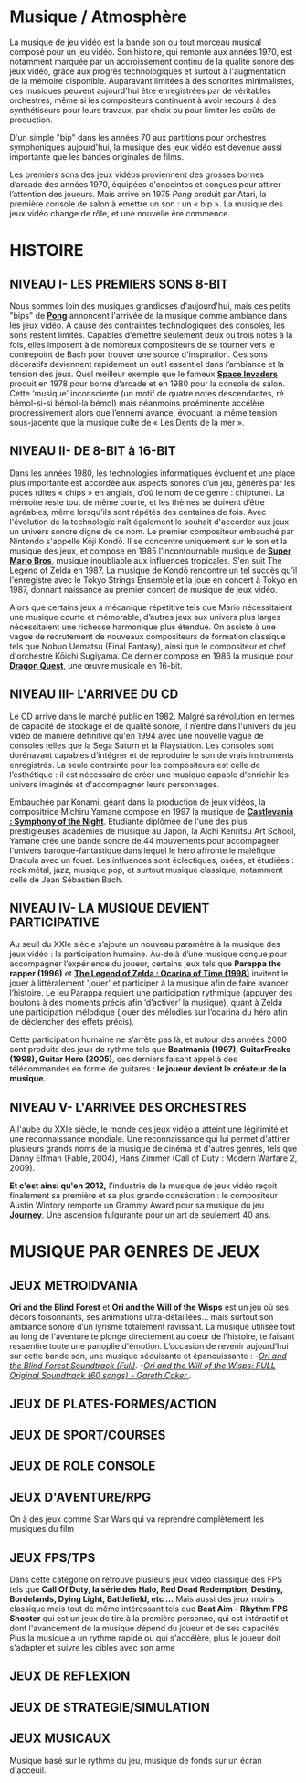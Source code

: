 # Musique / Atmosphère

La musique de jeu vidéo est la bande son ou tout morceau musical composé pour un jeu vidéo. Son histoire, qui remonte aux années 1970, est notamment marquée par un accroissement continu de la qualité sonore des jeux vidéo, grâce aux progrès technologiques et surtout à l'augmentation de la mémoire disponible. Auparavant limitées à des sonorités minimalistes, ces musiques peuvent aujourd'hui être enregistrées par de véritables orchestres, même si les compositeurs continuent à avoir recours à des synthétiseurs pour leurs travaux, par choix ou pour limiter les coûts de production.

D'un simple "bip" dans les années 70 aux partitions pour orchestres symphoniques aujourd'hui, la musique des jeux vidéo est devenue aussi importante que les bandes originales de films.

Les premiers sons des jeux vidéos proviennent des grosses bornes d’arcade des années 1970, équipées d'enceintes et conçues pour attirer l’attention des joueurs. Mais arrive en 1975 *Pong* produit par Atari, la première console de salon à émettre un son : un « bip ». La musique des jeux vidéo change de rôle, et une nouvelle ère commence.

# HISTOIRE
## NIVEAU I- LES PREMIERS SONS 8-BIT

Nous sommes loin des musiques grandioses d'aujourd'hui, mais ces petits "bips" de **[Pong](https://youtu.be/fiShX2pTz9A)** annoncent l'arrivée de la musique comme ambiance dans les jeux vidéo. A cause des contraintes technologiques des consoles, les sons restent limités. Capables d'émettre seulement deux ou trois notes à la fois, elles imposent à de nombreux compositeurs de se tourner vers le contrepoint de Bach pour trouver une source d'inspiration. Ces sons décoratifs deviennent rapidement un outil essentiel dans l’ambiance et la tension des jeux. Quel meilleur exemple que le fameux **[Space Invaders](https://youtu.be/D1jZaIPeD5w)** produit en 1978 pour borne d’arcade et en 1980 pour la console de salon. Cette ‘musique’ inconsciente (un motif de quatre notes descendantes, ré bémol-si-si bémol-la bémol) mais néanmoins proéminente accélère progressivement alors que l’ennemi avance, évoquant la même tension sous-jacente que la musique culte de « Les Dents de la mer ».

## NIVEAU II- DE 8-BIT à 16-BIT

Dans les années 1980, les technologies informatiques évoluent et une place plus importante est accordée aux aspects sonores d’un jeu, générés par les puces (dites « chips » en anglais, d’où le nom de ce genre : chiptune). La mémoire reste tout de même courte, et les thèmes se doivent d’être agréables, même lorsqu'ils sont répétés des centaines de fois.
Avec l'évolution de la technologie naît également le souhait d'accorder aux jeux un univers sonore digne de ce nom. Le premier compositeur embauché par Nintendo s'appelle Kōji Kondō. Il se concentre uniquement sur le son et la musique des jeux, et compose en 1985 l’incontournable musique de **[Super Mario Bros](https://youtu.be/ia8bhFoqkVE)**, musique inoubliable aux influences tropicales. S'en suit The Legend of Zelda en 1987. La musique de Kondō rencontre un tel succès qu’il l'enregistre avec le Tokyo Strings Ensemble et la joue en concert à Tokyo en 1987, donnant naissance au premier concert de musique de jeux vidéo.

Alors que certains jeux à mécanique répétitive tels que Mario nécessitaient une musique courte et mémorable, d’autres jeux aux univers plus larges nécessitaient une richesse harmonique plus étendue. On assiste à une vague de recrutement de nouveaux compositeurs de formation classique tels que Nobuo Uematsu (Final Fantasy), ainsi que le compositeur et chef d'orchestre Kōichi Sugiyama. Ce dernier compose en 1986 la musique pour **[Dragon Quest](https://youtu.be/jLUDMrmjgjQ )**, une œuvre musicale en 16-bit.

## NIVEAU III- L'ARRIVEE DU CD

Le CD arrive dans le marché public en 1982. Malgré sa révolution en termes de capacité de stockage et de qualité sonore, il n’entre dans l'univers du jeu vidéo de manière définitive qu'en 1994 avec une nouvelle vague de consoles telles que la Sega Saturn et la Playstation. Les consoles sont dorénavant capables d’intégrer et de reproduire le son de vrais instruments enregistrés. La seule contrainte pour les compositeurs est celle de l’esthétique : il est nécessaire de créer une musique capable d'enrichir les univers imaginés et d'accompagner leurs personnages.

Embauchée par Konami, géant dans la production de jeux vidéos, la compositrice Michiru Yamane compose en 1997 la musique de **[Castlevania : Symphony of the Night](https://youtu.be/H0Mh5KQDJaY)**. Etudiante diplômée de l'une des plus prestigieuses académies de musique au Japon, la Aichi Kenritsu Art School, Yamane crée une bande sonore de 44 mouvements pour accompagner l'univers baroque-fantastique dans lequel le héro affronte le maléfique Dracula avec un fouet. Les influences sont éclectiques, osées, et étudiées : rock métal, jazz, musique pop, et surtout musique classique, notamment celle de Jean Sébastien Bach.

## NIVEAU IV- LA MUSIQUE DEVIENT PARTICIPATIVE

Au seuil du XXIe siècle s’ajoute un nouveau paramètre à la musique des jeux vidéo : la participation humaine. Au-delà d’une musique conçue pour accompagner l’expérience du joueur, certains jeux tels que **Parappa the rapper (1996)** et **[The Legend of Zelda : Ocarina of Time (1998)](https://youtu.be/cd60Sgob99I)** invitent le jouer à littéralement 'jouer' et participer à la musique afin de faire avancer  l’histoire. Le jeu Parappa requiert une participation rythmique (appuyer des boutons à des moments précis afin ‘d’activer’ la musique), quant à Zelda une participation mélodique (jouer des mélodies sur l’ocarina du héro afin de déclencher des effets précis).

Cette participation humaine ne s’arrête pas là, et autour des années 2000 sont produits des jeux de rythme tels que **Beatmania (1997), GuitarFreaks (1998), Guitar Hero (2005)**, ces derniers faisant appel à des télécommandes en forme de guitares : **le joueur devient le créateur de la musique.**

## NIVEAU V- L'ARRIVEE DES ORCHESTRES

A l'aube du XXIe siècle, le monde des jeux vidéo a atteint une légitimité et une reconnaissance mondiale. Une reconnaissance qui lui permet d'attirer plusieurs grands noms de la musique de cinéma et d'autres genres, tels que Danny Elfman (Fable, 2004), Hans Zimmer (Call of Duty : Modern Warfare 2, 2009).

**Et c'est ainsi qu'en 2012,** l’industrie de la musique de jeux vidéo reçoit finalement sa première et sa plus grande consécration : le compositeur Austin Wintory remporte un Grammy Award pour sa musique du jeu **[Journey](https://youtu.be/TLfj3pAlrs4)**. Une ascension fulgurante pour un art de seulement 40 ans.

# MUSIQUE PAR GENRES DE JEUX

## JEUX METROIDVANIA
**Ori and the Blind Forest** et **Ori and the Will of the Wisps** est un jeu où ses décors foisonnants, ses animations ultra-détaillées… mais surtout son ambiance sonore d’un lyrisme totalement ravissant. La musique utilisée tout au long de l'aventure te plonge directement au coeur de l'histoire, te faisant ressentire toute une panoplie d'émotion.  L’occasion de revenir aujourd’hui sur cette bande son, une musique séduisante et épanouissante :
-*[Ori and the Blind Forest Soundtrack (Full)](https://youtu.be/MeVFrt7BUyw).
-[Ori and the Will of the Wisps: FULL Original Soundtrack (60 songs) - Gareth Coker
](https://youtu.be/eCbyqm9jcBA).*
## JEUX DE PLATES-FORMES/ACTION
## JEUX DE SPORT/COURSES
## JEUX DE ROLE CONSOLE
## JEUX D'AVENTURE/RPG
On à des jeux comme Star Wars qui va reprendre complètement les musiques du film 
## JEUX FPS/TPS
Dans cette catégorie on retrouve plusieurs jeux vidéo classique des FPS tels que **Call Of Duty, la série des Halo, Red Dead Redemption, Destiny, Bordelands, Dying Light, Battlefield, etc ...** Mais aussi des jeux moins classique mais tout de même intéressant tels que **Beat Aim - Rhythm FPS Shooter** qui est un jeux de tire à la première personne, qui est intéractif et dont l'avancement de la musique dépend du joueur et de ses capacités. Plus la musique a un rythme rapide ou qui s'accélère, plus le joueur doit s'adapter et suivre les cibles avec son arme
## JEUX DE REFLEXION
## JEUX DE STRATEGIE/SIMULATION
## JEUX MUSICAUX
Musique basé sur le rythme du jeu, musique de fonds sur un écran d'acceuil.